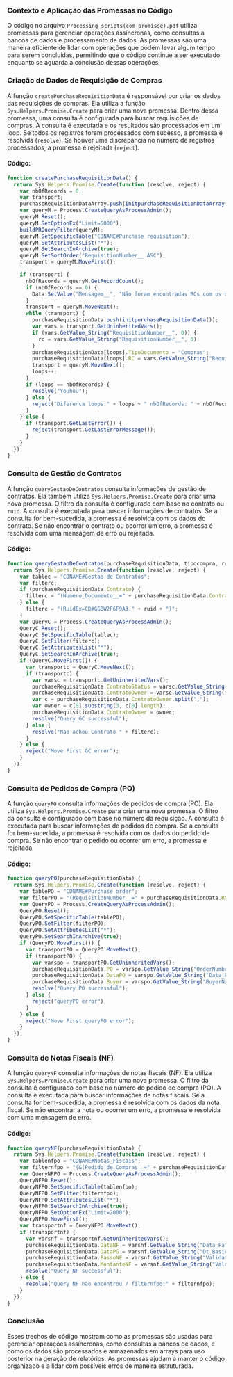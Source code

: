 ### Contexto e Aplicação das Promessas no Código

O código no arquivo `Processing_scripts(com-promisse).pdf` utiliza promessas para gerenciar operações assíncronas, como consultas a bancos de dados e processamento de dados. As promessas são uma maneira eficiente de lidar com operações que podem levar algum tempo para serem concluídas, permitindo que o código continue a ser executado enquanto se aguarda a conclusão dessas operações.

### Criação de Dados de Requisição de Compras

A função `createPurchaseRequisitionData` é responsável por criar os dados das requisições de compras. Ela utiliza a função `Sys.Helpers.Promise.Create` para criar uma nova promessa. Dentro dessa promessa, uma consulta é configurada para buscar requisições de compras. A consulta é executada e os resultados são processados em um loop. Se todos os registros forem processados com sucesso, a promessa é resolvida (`resolve`). Se houver uma discrepância no número de registros processados, a promessa é rejeitada (`reject`).

#### Código:
```javascript
function createPurchaseRequisitionData() {
  return Sys.Helpers.Promise.Create(function (resolve, reject) {
    var nbOfRecords = 0;
    var transport;
    purchaseRequisitionDataArray.push(initpurchaseRequisitionDataArray());
    var queryM = Process.CreateQueryAsProcessAdmin();
    queryM.Reset();
    queryM.SetOptionEx("Limit=5000");
    buildPRQueryFilter(queryM);
    queryM.SetSpecificTable("CDNAME#Purchase requisition");
    queryM.SetAttributesList("*");
    queryM.SetSearchInArchive(true);
    queryM.SetSortOrder("RequisitionNumber__ ASC");
    transport = queryM.MoveFirst();

    if (transport) {
      nbOfRecords = queryM.GetRecordCount();
      if (nbOfRecords == 0) {
        Data.SetValue("Mensagem__", "Não foram encontradas RCs com os dados informados");
      }
      transport = queryM.MoveNext();
      while (transport) {
        purchaseRequisitionData.push(initpurchaseRequisitionData());
        var vars = transport.GetUninheritedVars();
        if (vars.GetValue_String("RequisitionNumber__", 0)) {
          rc = vars.GetValue_String("RequisitionNumber__", 0);
        }
        purchaseRequisitionData[loops].TipoDocumento = "Compras";
        purchaseRequisitionData[loops].RC = vars.GetValue_String("RequisitionNumber__", 0);
        transport = queryM.MoveNext();
        loops++;
      }
      if (loops == nbOfRecords) {
        resolve("Youhou");
      } else {
        reject("Diferenca loops:" + loops + " nbOfRecords: " + nbOfRecords);
      }
    } else {
      if (transport.GetLastError()) {
        reject(transport.GetLastErrorMessage());
      }
    }
  });
}
```

### Consulta de Gestão de Contratos

A função `queryGestaoDeContratos` consulta informações de gestão de contratos. Ela também utiliza `Sys.Helpers.Promise.Create` para criar uma nova promessa. O filtro da consulta é configurado com base no contrato ou `ruid`. A consulta é executada para buscar informações de contratos. Se a consulta for bem-sucedida, a promessa é resolvida com os dados do contrato. Se não encontrar o contrato ou ocorrer um erro, a promessa é resolvida com uma mensagem de erro ou rejeitada.

#### Código:
```javascript
function queryGestaoDeContratos(purchaseRequisitionData, tipocompra, ruid) {
  return Sys.Helpers.Promise.Create(function (resolve, reject) {
    var tablec = "CDNAME#Gestao de Contratos";
    var filterc;
    if (purchaseRequisitionData.Contrato) {
      filterc = "(Numero_Documento__=" + purchaseRequisitionData.Contrato + ")";
    } else {
      filterc = "(RuidEx=CD#GGBW2F6F9A3." + ruid + ")";
    }
    var QueryC = Process.CreateQueryAsProcessAdmin();
    QueryC.Reset();
    QueryC.SetSpecificTable(tablec);
    QueryC.SetFilter(filterc);
    QueryC.SetAttributesList("*");
    QueryC.SetSearchInArchive(true);
    if (QueryC.MoveFirst()) {
      var transportc = QueryC.MoveNext();
      if (transportc) {
        var varsc = transportc.GetUninheritedVars();
        purchaseRequisitionData.ContratoStatus = varsc.GetValue_String("Status__", 0);
        purchaseRequisitionData.ContratoOwner = varsc.GetValue_String("OwnerID__", 0);
        var c = purchaseRequisitionData.ContratoOwner.split(",");
        var owner = c[0].substring(3, c[0].length);
        purchaseRequisitionData.ContratoOwner = owner;
        resolve("Query GC successful");
      } else {
        resolve("Nao achou Contrato " + filterc);
      }
    } else {
      reject("Move First GC error");
    }
  });
}
```

### Consulta de Pedidos de Compra (PO)

A função `queryPO` consulta informações de pedidos de compra (PO). Ela utiliza `Sys.Helpers.Promise.Create` para criar uma nova promessa. O filtro da consulta é configurado com base no número da requisição. A consulta é executada para buscar informações de pedidos de compra. Se a consulta for bem-sucedida, a promessa é resolvida com os dados do pedido de compra. Se não encontrar o pedido ou ocorrer um erro, a promessa é rejeitada.

#### Código:
```javascript
function queryPO(purchaseRequisitionData) {
  return Sys.Helpers.Promise.Create(function (resolve, reject) {
    var tablePO = "CDNAME#Purchase order";
    var filterPO = "(RequisitionNumber__=" + purchaseRequisitionData.RC + ")";
    var QueryPO = Process.CreateQueryAsProcessAdmin();
    QueryPO.Reset();
    QueryPO.SetSpecificTable(tablePO);
    QueryPO.SetFilter(filterPO);
    QueryPO.SetAttributesList("*");
    QueryPO.SetSearchInArchive(true);
    if (QueryPO.MoveFirst()) {
      var transportPO = QueryPO.MoveNext();
      if (transportPO) {
        var varspo = transportPO.GetUninheritedVars();
        purchaseRequisitionData.PO = varspo.GetValue_String("OrderNumber__", 0);
        purchaseRequisitionData.DataPO = varspo.GetValue_String("Data_Pedido__", 0);
        purchaseRequisitionData.Buyer = varspo.GetValue_String("BuyerName__", 0);
        resolve("Query PO successful");
      } else {
        reject("queryPO error");
      }
    } else {
      reject("Move First queryPO error");
    }
  });
}
```

### Consulta de Notas Fiscais (NF)

A função `queryNF` consulta informações de notas fiscais (NF). Ela utiliza `Sys.Helpers.Promise.Create` para criar uma nova promessa. O filtro da consulta é configurado com base no número do pedido de compra (PO). A consulta é executada para buscar informações de notas fiscais. Se a consulta for bem-sucedida, a promessa é resolvida com os dados da nota fiscal. Se não encontrar a nota ou ocorrer um erro, a promessa é resolvida com uma mensagem de erro.

#### Código:
```javascript
function queryNF(purchaseRequisitionData) {
  return Sys.Helpers.Promise.Create(function (resolve, reject) {
    var tablenfpo = "CDNAME#Notas_Fiscais";
    var filternfpo = "(&(Pedido_de_Compras__=" + purchaseRequisitionData.PO + ") (Validation__!=FIRST)(Validation__!=DESTINATION)(State!=300)(State!=400)(Deleted=0))";
    var QueryNFPO = Process.CreateQueryAsProcessAdmin();
    QueryNFPO.Reset();
    QueryNFPO.SetSpecificTable(tablenfpo);
    QueryNFPO.SetFilter(filternfpo);
    QueryNFPO.SetAttributesList("*");
    QueryNFPO.SetSearchInArchive(true);
    QueryNFPO.SetOptionEx("Limit=2000");
    QueryNFPO.MoveFirst();
    var transportnf = QueryNFPO.MoveNext();
    if (transportnf) {
      var varsnf = transportnf.GetUninheritedVars();
      purchaseRequisitionData.DataNF = varsnf.GetValue_String("Data_Fatura__", 0);
      purchaseRequisitionData.DataPG = varsnf.GetValue_String("Dt_Basica__", 0);
      purchaseRequisitionData.PassoNF = varsnf.GetValue_String("Validation__", 0);
      purchaseRequisitionData.MontanteNF = varsnf.GetValue_String("Valor_Total_Nota__", 0);
      resolve("Query NF successful");
    } else {
      resolve("Query NF nao encontrou / filternfpo:" + filternfpo);
    }
  });
}
```

### Conclusão

Esses trechos de código mostram como as promessas são usadas para gerenciar operações assíncronas, como consultas a bancos de dados, e como os dados são processados e armazenados em arrays para uso posterior na geração de relatórios. As promessas ajudam a manter o código organizado e a lidar com possíveis erros de maneira estruturada.

